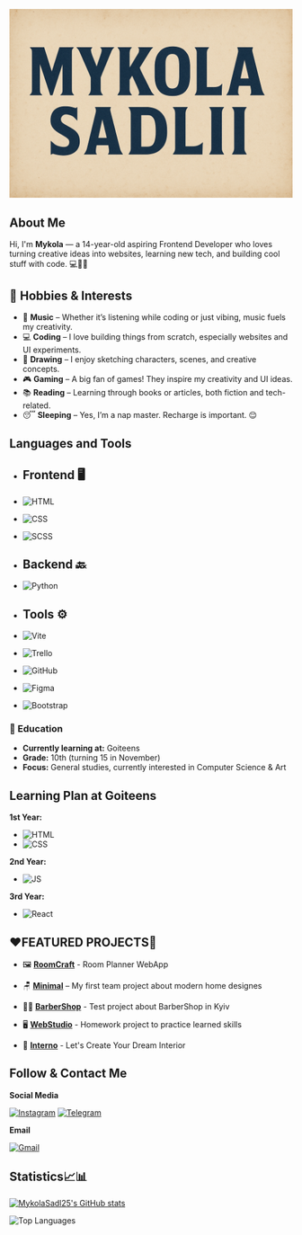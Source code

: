 [![Header](https://github.com/MykolaSadl25/mykolasadl25/blob/main/assets/header.png)](https://github.com/MykolaSadl25)

## About Me
Hi, I'm **Mykola** — a 14-year-old aspiring Frontend Developer who loves turning creative ideas into websites, learning new tech, and building cool stuff with code. 💻🎨🚀

## 🎯 Hobbies & Interests

- 🎵 **Music** – Whether it’s listening while coding or just vibing, music fuels my creativity.  
- 💻 **Coding** – I love building things from scratch, especially websites and UI experiments.  
- 🎨 **Drawing** – I enjoy sketching characters, scenes, and creative concepts.  
- 🎮 **Gaming** – A big fan of games! They inspire my creativity and UI ideas.  
- 📚 **Reading** – Learning through books or articles, both fiction and tech-related.  
- 😴 **Sleeping** – Yes, I’m a nap master. Recharge is important. 😌


## Languages and Tools

- ## Frontend 🖥️
- ![HTML](https://img.shields.io/badge/HTML-lightgrey?style=for-the-badge&logo=html5&logoColor=white&logoSize=amd&labelColor=%23E34F26&color=%23E34F26)
- ![CSS](https://img.shields.io/badge/CSS-lightgrey?style=for-the-badge&logo=css3&logoColor=white&logoSize=amd&labelColor=%231572B6&color=%231572B6)
- ![SCSS](https://img.shields.io/badge/sass-lightgrey?style=for-the-badge&logo=sass&logoColor=white&logoSize=amd&labelColor=%23CC6699&color=%23CC6699)



- ## Backend 🔙
- ![Python](https://img.shields.io/badge/Python-white?style=for-the-badge&logo=python&logoColor=white&logoSize=amd&labelColor=%233776AB&color=%233776AB)

- ## Tools ⚙️
- ![Vite](https://img.shields.io/badge/VITE-brightgreen?style=flat-square&logo=vite&logoColor=white&logoSize=auto&labelColor=%23646CFF&color=%23646CFF
)

- ![Trello](https://img.shields.io/badge/TRELLO-brightgreen?style=flat-square&logo=trello&logoColor=white&logoSize=auto&labelColor=%230052CC&color=%230052CC
)

- ![GitHub](https://img.shields.io/badge/GITHUB-brightgreen?style=flat-square&logo=github&logoColor=%23181717&logoSize=auto&labelColor=%23FFF&color=%23FFF
)

- ![Figma](https://img.shields.io/badge/-Figma-F24E1E?style=flat-square&logo=figma&logoColor=white)

- ![Bootstrap](https://img.shields.io/badge/-Bootstrap-7952B3?style=flat-square&logo=bootstrap&logoColor=white)

### 🏫 Education
- **Currently learning at:** Goiteens
- **Grade:** 10th (turning 15 in November)
- **Focus:** General studies, currently interested in Computer Science & Art

## Learning Plan at Goiteens

 **1st Year:** 
- ![HTML](https://img.shields.io/badge/HTML-lightgrey?style=flat-square&logo=html5&logoColor=white&logoSize=amd&labelColor=%23E34F26&color=%23E34F26)
- ![CSS](https://img.shields.io/badge/CSS-lightgrey?style=flat-square&logo=css3&logoColor=white&logoSize=amd&labelColor=%231572B6&color=%231572B6)

 **2nd Year:** 
- ![JS](https://img.shields.io/badge/JavaScript-lightgrey?style=flat-square&logo=javascript&logoColor=white&logoSize=amd&labelColor=%23F7DF1E&color=%23F7DF1E)

 **3rd Year:**
- ![React](https://img.shields.io/badge/REACT-white?style=flat-square&logo=react&logoColor=white&logoSize=amd&labelColor=%2361DAFB&color=%2361DAFB)

## ❤️FEATURED PROJECTS📌

- 🖼️ [**RoomCraft**](https://github.com/MykolaSadl25/Game-of-teens_RoomCraft) - Room Planner WebApp

- 🪑 [**Minimal**](https://github.com/MykolaSadl25/minimal) – My first team project about modern home designes

- 💇‍♂️ [**BarberShop**](https://github.com/MykolaSadl25/BarberShop) - Test project about BarberShop in Kyiv 

- 🖥️ [**WebStudio**](https://github.com/MykolaSadl25/WebStudio-SCSS) - Homework project to practice learned skills

- 🏡 [**Interno**](https://github.com/MykolaSadl25/Interno) - Let's Create Your Dream Interior

## Follow & Contact Me

**Social Media**

[![Instagram](https://img.shields.io/badge/Instagram-white?style=flat-square&logo=instagram&logoColor=white&logoSize=amd&labelColor=%23FF0069&color=%23FF0069
)](https://www.instagram.com/mykolasadlii/)
[![Telegram](https://img.shields.io/badge/Telegram-white?style=flat-square&logo=telegram&logoColor=white&logoSize=amd&labelColor=%2326A5E4&color=%2326A5E4
)](https://t.me/MykolaS_2511)

**Email**

[![Gmail](https://img.shields.io/badge/Email-white?style=flat-square&logo=gmail&logoColor=white&logoSize=amd&labelColor=%23EA4335&color=%23EA4335
)](mailto:mykolac08@gmail.com)

## Statistics📈📊
[![MykolaSadl25's GitHub stats](https://github-readme-stats.vercel.app/api?username=MykolaSadl25&layout=compact&theme=ambient_gradient)](https://github.com/MykolaSadl25/github-readme-stats)

![Top Languages](https://github-readme-stats.vercel.app/api/top-langs/?username=MykolaSadl25&layout=compact&theme=ambient_gradient)